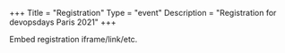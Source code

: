 +++
Title = "Registration"
Type = "event"
Description = "Registration for devopsdays Paris 2021"
+++

<div style="width:100%; text-align:left;">

Embed registration iframe/link/etc.
</div></div>
</div>
